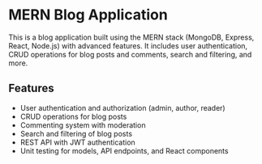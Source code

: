 # MERN Blog Application

This is a blog application built using the MERN stack (MongoDB, Express, React, Node.js) with advanced features. It includes user authentication, CRUD operations for blog posts and comments, search and filtering, and more.

## Features

- User authentication and authorization (admin, author, reader)
- CRUD operations for blog posts
- Commenting system with moderation
- Search and filtering of blog posts
- REST API with JWT authentication
- Unit testing for models, API endpoints, and React components



